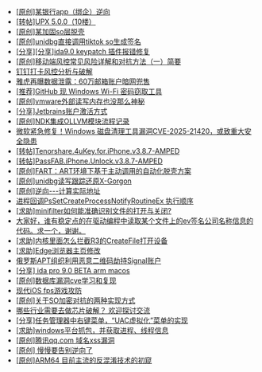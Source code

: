 + [[原创]某银行app（绑企）逆向](https://bbs.kanxue.com/thread-285685.htm)
+ [[转帖]UPX 5.0.0（10楼）](https://bbs.kanxue.com/thread-279367.htm)
+ [[原创]某加固so层脱壳](https://bbs.kanxue.com/thread-285539.htm)
+ [[原创]unidbg直接调用tiktok so生成签名](https://bbs.kanxue.com/thread-285623.htm)
+ [[分享][分享]ida9.0 keypatch 插件报错修复](https://bbs.kanxue.com/thread-282852.htm)
+ [[原创]移动端风控常见风险详解和对抗方法（一）简要](https://bbs.kanxue.com/thread-285693.htm)
+ [钉钉打卡风控分析与破解](https://bbs.kanxue.com/thread-276154.htm)
+ [雅虎再曝数据泄露：60万邮箱账户暗网兜售](https://bbs.kanxue.com/thread-285667.htm)
+ [[推荐]GitHub 现 Windows Wi-Fi 密码窃取工具](https://bbs.kanxue.com/thread-285690.htm)
+ [[原创]vmware外部读写内存也没那么神秘](https://bbs.kanxue.com/thread-284956.htm)
+ [[分享]Jetbrains账户激活方式](https://bbs.kanxue.com/thread-284298.htm)
+ [[原创]NDK集成OLLVM模块流程记录](https://bbs.kanxue.com/thread-277728.htm)
+ [微软紧急修复！Windows 磁盘清理工具漏洞CVE-2025-21420，或致重大安全隐患](https://bbs.kanxue.com/thread-285677.htm)
+ [[转帖]Tenorshare.4uKey.for.iPhone.v3.8.7-AMPED](https://bbs.kanxue.com/thread-285695.htm)
+ [[转帖]PassFAB.iPhone.Unlock.v3.8.7-AMPED](https://bbs.kanxue.com/thread-285694.htm)
+ [[原创]FART：ART环境下基于主动调用的自动化脱壳方案](https://bbs.kanxue.com/thread-252630.htm)
+ [[原创]unidbg读写跟踪还原X-Gorgon](https://bbs.kanxue.com/thread-285586.htm)
+ [[原创]逆向---计算实际地址](https://bbs.kanxue.com/thread-285696.htm)
+ [进程回调PsSetCreateProcessNotifyRoutineEx 执行顺序](https://bbs.kanxue.com/thread-283843.htm)
+ [[求助]minifilter如何能准确识别文件的打开与关闭?](https://bbs.kanxue.com/thread-284135.htm)
+ [大家好，谁有稳定点的在驱动编程中读取某个文件上的ev签名公司名称信息的代码。求一个，谢谢。](https://bbs.kanxue.com/thread-284807.htm)
+ [[求助]内核里面怎么拦截R3的CreateFile打开设备](https://bbs.kanxue.com/thread-282585.htm)
+ [[求助]Edge浏览器主页修改](https://bbs.kanxue.com/thread-285575.htm)
+ [俄罗斯APT组织利用恶意二维码劫持Signal账户](https://bbs.kanxue.com/thread-285697.htm)
+ [[分享] ida pro 9.0 BETA arm macos](https://bbs.kanxue.com/thread-282837.htm)
+ [[原创]数据库漏洞cve学习和复现](https://bbs.kanxue.com/thread-285701.htm)
+ [现代iOS fps游戏攻防](https://bbs.kanxue.com/thread-285596.htm)
+ [[原创]关于SO加密对抗的两种实现方式](https://bbs.kanxue.com/thread-285650.htm)
+ [哪些行业需要去做芯片破解？ 欢迎探讨交流](https://bbs.kanxue.com/thread-285700.htm)
+ [[分享]任务管理器中右键菜单，“UAC虚拟化”菜单的实现](https://bbs.kanxue.com/thread-284216.htm)
+ [[求助]windows平台抓包，并获取进程、线程信息](https://bbs.kanxue.com/thread-285545.htm)
+ [[原创]腾讯qq.com 域名xss漏洞](https://bbs.kanxue.com/thread-285702.htm)
+ [[原创] 慢慢要告别逆向了](https://bbs.kanxue.com/thread-270844.htm)
+ [[原创]ARM64 目前主流的反混淆技术的初窥](https://bbs.kanxue.com/thread-285567.htm)
